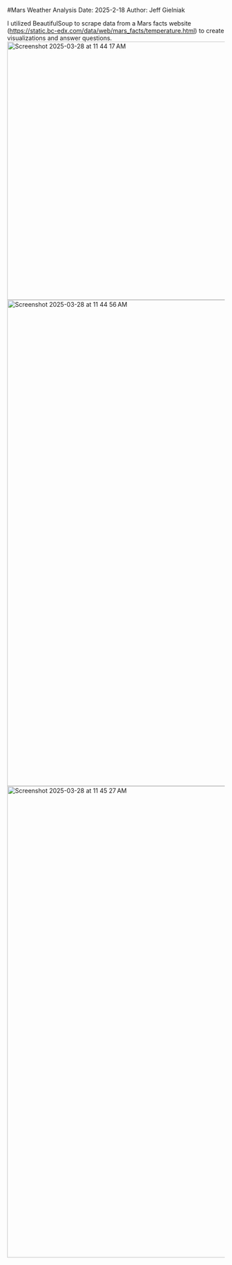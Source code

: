 #Mars Weather Analysis
Date: 2025-2-18
Author: Jeff Gielniak

I utilized BeautifulSoup to scrape data from a Mars facts website (https://static.bc-edx.com/data/web/mars_facts/temperature.html) to create visualizations and answer questions.  
<img width="598" alt="Screenshot 2025-03-28 at 11 44 17 AM" src="https://github.com/user-attachments/assets/800cd9ab-ccee-4c49-9aca-5015b07e11dd" />
<img width="1126" alt="Screenshot 2025-03-28 at 11 44 56 AM" src="https://github.com/user-attachments/assets/77be0fd2-10bc-45b3-bc37-1b7b324302bc" />
<img width="1092" alt="Screenshot 2025-03-28 at 11 45 27 AM" src="https://github.com/user-attachments/assets/f0ec21cf-13d0-4afd-bfa7-1461cc5acb81" />
